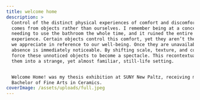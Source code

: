 ```yaml
---
title: welcome home
description: >
  Control of the distinct physical experiences of comfort and discomfort often
  comes from objects rather than ourselves. I remember being at a concert and
  needing to use the bathroom the whole time, and it ruined the entire
  experience. Certain objects control this comfort, yet they aren’t the objects
  we appreciate in reference to our well-being. Once they are unavailable, their
  absence is immediately noticeable. By shifting scale, texture, and color, I
  force these unnoticed objects to become a spectacle. This recontextualizes
  them into a strange, yet almost familiar, still-life setting. 


  Welcome Home! was my thesis exhibition at SUNY New Paltz, receiving my
  Bachelor of Fine Arts in Ceramics. 
coverImage: /assets/uploads/full.jpeg
---
```


